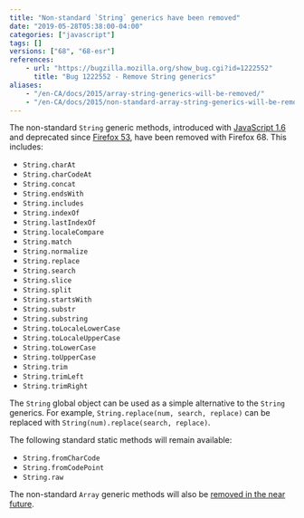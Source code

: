 ```yaml
---
title: "Non-standard `String` generics have been removed"
date: "2019-05-28T05:38:00-04:00"
categories: ["javascript"]
tags: []
versions: ["68", "68-esr"]
references:
    - url: "https://bugzilla.mozilla.org/show_bug.cgi?id=1222552"
      title: "Bug 1222552 - Remove String generics"
aliases:
    - "/en-CA/docs/2015/array-string-generics-will-be-removed/"
    - "/en-CA/docs/2015/non-standard-array-string-generics-will-be-removed/"
---
```

The non-standard `String` generic methods, introduced with [JavaScript 1.6](https://developer.mozilla.org/docs/Web/JavaScript/New_in_JavaScript/1.6) and deprecated since [Firefox 53](https://www.fxsitecompat.dev/en-CA/docs/2016/non-standard-string-generics-have-been-deprecated/), have been removed with Firefox 68. This includes:

* `String.charAt`
* `String.charCodeAt`
* `String.concat`
* `String.endsWith`
* `String.includes`
* `String.indexOf`
* `String.lastIndexOf`
* `String.localeCompare`
* `String.match`
* `String.normalize`
* `String.replace`
* `String.search`
* `String.slice`
* `String.split`
* `String.startsWith`
* `String.substr`
* `String.substring`
* `String.toLocaleLowerCase`
* `String.toLocaleUpperCase`
* `String.toLowerCase`
* `String.toUpperCase`
* `String.trim`
* `String.trimLeft`
* `String.trimRight`

The `String` global object can be used as a simple alternative to the `String` generics. For example, `String.replace(num, search, replace)` can be replaced with `String(num).replace(search, replace)`.

The following standard static methods will remain available:

* `String.fromCharCode`
* `String.fromCodePoint`
* `String.raw`

The non-standard `Array` generic methods will also be [removed in the near future](https://www.fxsitecompat.dev/en-CA/docs/2019/non-standard-array-generics-have-been-deprecated/).
